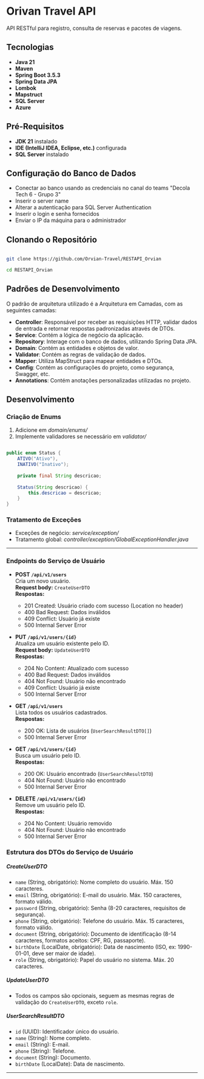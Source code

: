 # Orivan Travel API

API RESTful para registro, consulta de reservas e pacotes de viagens.

## Tecnologias

- **Java 21**
- **Maven**
- **Spring Boot 3.5.3**
- **Spring Data JPA**
- **Lombok**
- **Mapstruct**
- **SQL Server**
- **Azure**

## Pré-Requisitos

- **JDK 21** instalado
- **IDE (IntelliJ IDEA, Eclipse, etc.)** configurada
- **SQL Server** instalado

## Configuração do Banco de Dados

- Conectar ao banco usando as credenciais no canal do teams "Decola Tech 6 - Grupo 3"
- Inserir o server name
- Alterar a autenticação para SQL Server Authentication
- Inserir o login e senha fornecidos
- Enviar o IP da máquina para o administrador

## Clonando o Repositório

```bash

git clone https://github.com/Orvian-Travel/RESTAPI_Orvian

cd RESTAPI_Orvian

```

## Padrões de Desenvolvimento
O padrão de arquitetura utilizado é a Arquitetura em Camadas, com as seguintes camadas:
- **Controller**: Responsável por receber as requisições HTTP, validar dados de entrada e retornar respostas padronizadas através de DTOs.
- **Service**: Contém a lógica de negócio da aplicação.
- **Repository**: Interage com o banco de dados, utilizando Spring Data JPA.
- **Domain**: Contém as entidades e objetos de valor.
- **Validator**: Contém as regras de validação de dados.
- **Mapper**: Utiliza MapStruct para mapear entidades e DTOs.
- **Config**: Contém as configurações do projeto, como segurança, Swagger, etc.
- **Annotations**: Contém anotações personalizadas utilizadas no projeto.

## Desenvolvimento

### Criação de Enums
1. Adicione em *domain/enums/*
2. Implemente validadores se necessário em *validator/*

~~~Java

public enum Status {
    ATIVO("Ativo"),
    INATIVO("Inativo");
    
    private final String descricao;
    
    Status(String descricao) {
        this.descricao = descricao;
    }
}

~~~

### Tratamento de Exceções
- Exceções de negócio: *service/exception/*
- Tratamento global: *controller/exception/GlobalExceptionHandler.java*

---

### Endpoints do Serviço de Usuário

- **POST `/api/v1/users`**  
  Cria um novo usuário.  
  **Request body:** `CreateUserDTO`  
  **Respostas:**
    - 201 Created: Usuário criado com sucesso (Location no header)
    - 400 Bad Request: Dados inválidos
    - 409 Conflict: Usuário já existe
    - 500 Internal Server Error

- **PUT `/api/v1/users/{id}`**  
  Atualiza um usuário existente pelo ID.  
  **Request body:** `UpdateUserDTO`  
  **Respostas:**
    - 204 No Content: Atualizado com sucesso
    - 400 Bad Request: Dados inválidos
    - 404 Not Found: Usuário não encontrado
    - 409 Conflict: Usuário já existe
    - 500 Internal Server Error

- **GET `/api/v1/users`**  
  Lista todos os usuários cadastrados.  
  **Respostas:**
    - 200 OK: Lista de usuários (`UserSearchResultDTO[]`)
    - 500 Internal Server Error

- **GET `/api/v1/users/{id}`**  
  Busca um usuário pelo ID.  
  **Respostas:**
    - 200 OK: Usuário encontrado (`UserSearchResultDTO`)
    - 404 Not Found: Usuário não encontrado
    - 500 Internal Server Error

- **DELETE `/api/v1/users/{id}`**  
  Remove um usuário pelo ID.  
  **Respostas:**
    - 204 No Content: Usuário removido
    - 404 Not Found: Usuário não encontrado
    - 500 Internal Server Error
### Estrutura dos DTOs do Serviço de Usuário

##### CreateUserDTO
- `name` (String, obrigatório): Nome completo do usuário. Máx. 150 caracteres.
- `email` (String, obrigatório): E-mail do usuário. Máx. 150 caracteres, formato válido.
- `password` (String, obrigatório): Senha (8-20 caracteres, requisitos de segurança).
- `phone` (String, obrigatório): Telefone do usuário. Máx. 15 caracteres, formato válido.
- `document` (String, obrigatório): Documento de identificação (8-14 caracteres, formatos aceitos: CPF, RG, passaporte).
- `birthDate` (LocalDate, obrigatório): Data de nascimento (ISO, ex: 1990-01-01, deve ser maior de idade).
- `role` (String, obrigatório): Papel do usuário no sistema. Máx. 20 caracteres.

##### UpdateUserDTO
- Todos os campos são opcionais, seguem as mesmas regras de validação do `CreateUserDTO`, exceto `role`.

##### UserSearchResultDTO
- `id` (UUID): Identificador único do usuário.
- `name` (String): Nome completo.
- `email` (String): E-mail.
- `phone` (String): Telefone.
- `document` (String): Documento.
- `birthDate` (LocalDate): Data de nascimento.

---